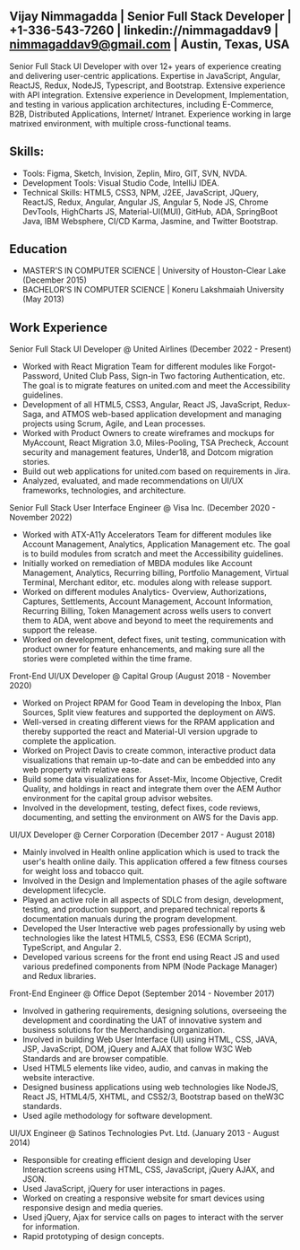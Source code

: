 Vijay Nimmagadda | Senior Full Stack Developer | +1-336-543-7260 | linkedin://nimmagaddav9 | nimmagaddav9@gmail.com | Austin, Texas, USA
-------------------------------------------------------------------------------------------------------------------------------------------------------------------------------

Senior Full Stack UI Developer with over 12+ years of experience creating and delivering user-centric applications. Expertise in JavaScript, Angular, ReactJS, Redux, NodeJS, Typescript, and Bootstrap. Extensive experience with API integration. Extensive experience in Development, Implementation, and testing in various application architectures, including E-Commerce, B2B, Distributed Applications, Internet/ Intranet. Experience working in large matrixed environment, with multiple cross-functional teams. 

Skills: 
-------------------------------------------------------------------------------------------------------------------------------------------------------------------------------
* Tools: Figma, Sketch, Invision, Zeplin, Miro, GIT, SVN, NVDA.<br>
* Development Tools: Visual Studio Code, IntelliJ IDEA.<br>
* Technical Skills: HTML5, CSS3, NPM, J2EE, JavaScript, JQuery, ReactJS, Redux, Angular, Angular JS, Angular 5, Node JS, Chrome DevTools, HighCharts JS, Material-UI(MUI), GitHub,  ADA, SpringBoot Java, IBM Websphere, CI/CD Karma, Jasmine, and Twitter Bootstrap.<br>


Education
-------------------------------------------------------------------------------------------------------------------------------------------------------------------------------
* MASTER'S IN COMPUTER SCIENCE | University of Houston-Clear Lake (December 2015)<br>
* BACHELOR'S IN COMPUTER SCIENCE | Koneru Lakshmaiah University (May 2013)<br>

Work Experience
-------------------------------------------------------------------------------------------------------------------------------------------------------------------------------
Senior Full Stack UI Developer @ United Airlines (December 2022 - Present)<br>
* Worked with React Migration Team for different modules like Forgot-Password, United Club Pass, Sign-in Two factoring Authentication, etc. The goal is to migrate features on united.com and meet the Accessibility guidelines.                                                                                             
* Development of all HTML5, CSS3, Angular, React JS, JavaScript, Redux-Saga, and ATMOS web-based application development and managing projects using Scrum, Agile, and Lean processes.
* Worked with Product Owners to create wireframes and mockups for MyAccount, React Migration 3.0, Miles-Pooling, TSA Precheck, Account security and management features, Under18, and Dotcom migration stories.
* Build out web applications for united.com based on requirements in Jira.
* Analyzed, evaluated, and made recommendations on UI/UX frameworks, technologies, and architecture.

Senior Full Stack User Interface Engineer @ Visa Inc. (December 2020 - November 2022)<br>
* Worked with ATX-A11y Accelerators Team for different modules like Account Management, Analytics, Application Management etc. The goal is to build modules from scratch and meet the Accessibility guidelines.
* Initially worked on remediation of MBDA modules like Account Management, Analytics, Recurring billing, Portfolio Management, Virtual Terminal, Merchant editor, etc. modules along with release support. 
* Worked on different modules Analytics- Overview, Authorizations, Captures, Settlements, Account Management, Account Information, Recurring Billing, Token Management across wells users to convert them to ADA, went above and beyond to meet the requirements and support the release.
* Worked on development, defect fixes, unit testing, communication with product owner for feature enhancements, and making sure all the stories were completed within the time frame.

Front-End UI/UX Developer @ Capital Group (August 2018 - November 2020)<br>
* Worked on Project RPAM for Good Team in developing the Inbox, Plan Sources, Split view features and supported the deployment on AWS.
* Well-versed in creating different views for the RPAM application and thereby supported the react and Material-UI version upgrade to complete the application.
* Worked on Project Davis to create common, interactive product data visualizations that remain up-to-date and can be embedded into any web property with relative ease.
* Build some data visualizations for Asset-Mix, Income Objective, Credit Quality, and holdings in react and integrate them over the AEM Author environment for the capital group advisor websites.
* Involved in the development, testing, defect fixes, code reviews, documenting, and setting the environment on AWS for the Davis app.

UI/UX Developer @ Cerner Corporation (December 2017 - August 2018)<br>
* Mainly involved in Health online application which is used to track the user's health online daily. This application offered a few fitness courses for weight loss and tobacco quit.
* Involved in the Design and Implementation phases of the agile software development lifecycle. 
* Played an active role in all aspects of SDLC from design, development, testing, and production support, and prepared technical reports & documentation manuals during the program development. 
* Developed the User Interactive web pages professionally by using web technologies like the latest HTML5, CSS3, ES6 (ECMA Script), TypeScript, and Angular 2.
* Developed various screens for the front end using React JS and used various predefined components from NPM (Node Package Manager) and Redux libraries.

Front-End Engineer  @ Office Depot (September 2014 - November 2017)<br>
* Involved in gathering requirements, designing solutions, overseeing the development and coordinating the UAT of innovative system and business solutions for the Merchandising organization.
* Involved in building Web User Interface (UI) using HTML, CSS, JAVA, JSP, JavaScript, DOM, jQuery and AJAX that follow W3C Web Standards and are browser compatible. 
* Used HTML5 elements like video, audio, and canvas in making the website interactive. 
* Designed business applications using web technologies like NodeJS, React JS, HTML4/5, XHTML, and CSS2/3, Bootstrap based on theW3C standards. 
* Used agile methodology for software development.

UI/UX Engineer @ Satinos Technologies Pvt. Ltd. (January 2013 - August 2014)<br>
* Responsible for creating efficient design and developing User Interaction screens using HTML, CSS, JavaScript, jQuery AJAX, and JSON. 
* Used JavaScript, jQuery for user interactions in pages. 
* Worked on creating a responsive website for smart devices using responsive design and media queries. 
* Used jQuery, Ajax for service calls on pages to interact with the server for information. 
* Rapid prototyping of design concepts.